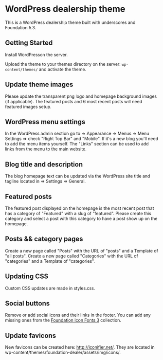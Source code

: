 WordPress dealership theme
===

This is a WordPress dealership theme built with underscores and Foundation 5.3.

Getting Started
---------------

Install WordPresson the server.

Upload the theme to your themes directory on the server: `wp-content/themes/` and activate the theme.

## Update theme images
Please update the transparent png logo and homepage background images (if applicable). The featured posts and 6 most recent posts will need featured images setup.

## WordPress menu settings
In the WordPress admin section go to => Appearance => Menus => Menu Settings => check "Right Top Bar" and "Mobile". If it's a new blog you'll need to add the menu items yourself. The "Links" section can be used to add links from the menu to the main website.

## Blog title and description
The blog homepage text can be updated via the WordPress site title and tagline located in => Settings => General.

## Featured posts
The featured post displayed on the homepage is the most recent post that has a category of "Featured" with a slug of "featured". Please create this category and select a post with this category to have a post show up on the homepage.

## Posts && category pages
Create a new page called "Posts" with the URL of "posts" and a Template of "all posts".
Create a new page called "Categories" with the URL of "categories" and a Template of "categories".

## Updating CSS
Custom CSS updates are made in styles.css.

## Social buttons
Remove or add social icons and their links in the footer. You can add any missing ones from the [Foundation Icon Fonts 3](http://zurb.com/playground/foundation-icon-fonts-3) collection.

## Update favicons
New favicons can be created here: http://iconifier.net/. They are located in wp-content/themes/foundation-dealer/assets/img/icons/.